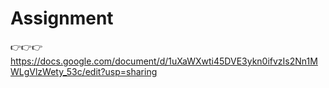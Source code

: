 # Assignment

👉👉👉 https://docs.google.com/document/d/1uXaWXwti45DVE3ykn0ifvzIs2Nn1MWLgVlzWety_53c/edit?usp=sharing